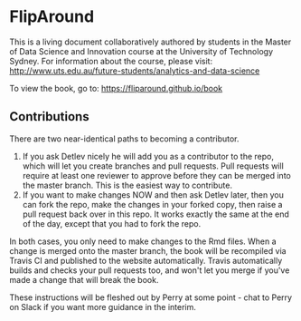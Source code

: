 # FlipAround
This is a living document collaboratively authored by students in the Master of Data Science and Innovation course at the University of Technology Sydney. For information about the course, please visit: http://www.uts.edu.au/future-students/analytics-and-data-science

To view the book, go to: https://fliparound.github.io/book

## Contributions

There are two near-identical paths to becoming a contributor. 

1. If you ask Detlev nicely he will add you as a contributor to the repo, which will let you create branches and pull requests. Pull requests will require at least one reviewer to approve before they can be merged into the master branch. This is the easiest way to contribute.
2. If you want to make changes NOW and then ask Detlev later, then you can fork the repo, make the changes in your forked copy, then raise a pull request back over in this repo. It works exactly the same at the end of the day, except that you had to fork the repo.

In both cases, you only need to make changes to the Rmd files. When a change is merged onto the master branch, the book will be recompiled via Travis CI and published to the website automatically. Travis automatically builds and checks your pull requests too, and won't let you merge if you've made a change that will break the book.

These instructions will be fleshed out by Perry at some point - chat to Perry on Slack if you want more guidance in the interim.
